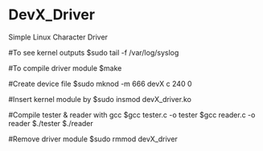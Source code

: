 # DevX_Driver
Simple Linux Character Driver

#To see kernel outputs
    $sudo tail -f /var/log/syslog

#To compile driver module
    $make

#Create device file
    $sudo mknod -m 666 devX c 240 0
 
#Insert kernel module by
    $sudo insmod devX_driver.ko
  
#Compile tester & reader with gcc
    $gcc tester.c -o tester
    $gcc reader.c -o reader
    $./tester
    $./reader

#Remove driver module
    $sudo rmmod devX_driver
